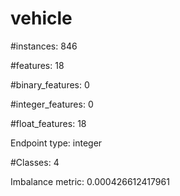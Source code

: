 # vehicle

#instances: 846

#features: 18

  #binary_features: 0

  #integer_features: 0

  #float_features: 18

Endpoint type: integer

#Classes: 4

Imbalance metric: 0.000426612417961

